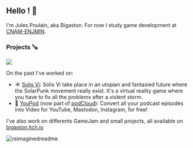 ## Hello ! 👋
I'm Jules Poulain, aka Bigaston. For now I study game development at [CNAM-ENJMIN](https://enjminbundle.itch.io/).

### Projects 🪚
<a href="https://bigaston.itch.io"><img src="https://bigaston.me/api/latest_games.svg" /></a>

On the past I've worked on:
- ☀️ [Solis Vi](https://bigaston.itch.io/solisvi): Solis Vi take place in an utopian and fantasied future where the SolarPunk movement really exist. It's a virtual reality game where you have to fix all the problems after a violent storm.
- 🔴 [YouPod](https://youpod.io) (now part of [podCloud](https://podcloud.fr)): Convert all your podcast episodes into Video for YouTube, Mastodon, Instagram, for free!

I've also work on differents GameJam and small projects, all available on [bigaston.itch.io](https://bigaston.itch.io)

<img src="https://myreadme.vercel.app/api/embed/Bigaston?panels=userstatistics,toprepositories,toplanguages,commitgraph" alt="reimaginedreadme" />
